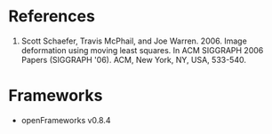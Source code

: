 # References

1. Scott Schaefer, Travis McPhail, and Joe Warren. 2006. Image deformation using moving least squares. In ACM SIGGRAPH 2006 Papers (SIGGRAPH '06). ACM, New York, NY, USA, 533-540.

# Frameworks

* openFrameworks v0.8.4

